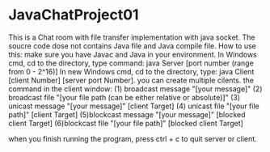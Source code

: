 # JavaChatProject01
This is a Chat room with file transfer implementation with java socket. The soucre code dose not contains Java file and Java compile file.
How to use this: 
	make sure you have Javac and Java in your environment.
	In Windows cmd, cd to the directory, type command: java Server [port number (range from 0 - 2^16)]
	In new Windows cmd, cd to the directory, type: java Client [client Number] [server port Number].
	you can create multiple cilents.
the command in the client window: 
	(1) broadcast message "[your message]"
	(2) broadcast file "[your file path (can be either relative or absolute)]"
	(3) unicast message "[your message]" [client Target]
	(4) unicast file "[your file path]" [client Target]
	(5)blockcast message "[your message]" [blocked client Target]
	(6)blockcast file "[your file path]" [blocked client Target]

when you finish running the program, press ctrl + c to quit server or client.
